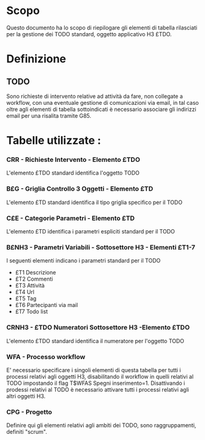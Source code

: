 # Scopo

Questo documento ha lo scopo di riepilogare gli elementi di tabella rilasciati per la gestione dei TODO standard, oggetto applicativo H3 £TDO.

# Definizione

## TODO
Sono richieste di intervento relative ad attività da fare, non collegate a workflow, con una eventuale gestione di comunicazioni via email, in tal caso oltre agli elementi di tabella sottoindicati è necessario associare gli indirizzi email per una risalita tramite G85.

# Tabelle utilizzate : 

### CRR - Richieste Intervento - Elemento £TDO
L'elemento £TDO standard identifica l'oggetto TODO

### B£G - Griglia Controllo 3 Oggetti - Elemento £TD
L'elemento £TD standard identifica il tipo griglia specifico per il TODO

### C£E - Categorie Parametri - Elemento £TD
L'elemento £TD identifica i parametri espliciti standard per il TODO

### B£NH3 -  Parametri Variabili - Sottosettore H3 - Elementi £T1-7
I seguenti elementi indicano i parametri standard per il TODO
* £T1               Descrizione
* £T2               Commenti
* £T3               Attività
* £T4               Url
* £T5               Tag
* £T6               Partecipanti via mail
* £T7               Todo list

### CRNH3 - £TDO  Numeratori Sottosettore H3 -Elemento £TDO
L'elemento £TDO standard identifica il numeratore per l'oggetto TODO

### WFA - Processo workflow
E' necessario specificare i singoli elementi di questa tabella per tutti i processi relativi agli oggetti H3, disabilitando il workflow in quelli relativi al TODO impostando il flag T$WFAS Spegni inserimento=1. Disattivando i prodessi relativi al TODO è necessario attivare tutti i processi relativi agli altri oggetti H3.

### CPG - Progetto
Definire qui gli elementi relativi agli ambiti dei TODO, sono raggruppamenti, definiti "scrum".

